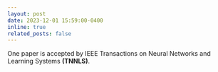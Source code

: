 ```yaml
---
layout: post
date: 2023-12-01 15:59:00-0400
inline: true
related_posts: false
---
```


One paper is accepted by IEEE Transactions on Neural Networks and Learning Systems **(TNNLS)**.
